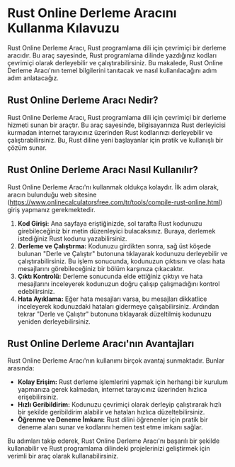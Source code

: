 Rust Online Derleme Aracını Kullanma Kılavuzu
=============================================

Rust Online Derleme Aracı, Rust programlama dili için çevrimiçi bir derleme aracıdır. Bu araç sayesinde, Rust programlama dilinde yazdığınız kodları çevrimiçi olarak derleyebilir ve çalıştırabilirsiniz. Bu makalede, Rust Online Derleme Aracı'nın temel bilgilerini tanıtacak ve nasıl kullanılacağını adım adım anlatacağız.

Rust Online Derleme Aracı Nedir?
--------------------------------

Rust Online Derleme Aracı, Rust programlama dili için çevrimiçi bir derleme hizmeti sunan bir araçtır. Bu araç sayesinde, bilgisayarınıza Rust derleyicisi kurmadan internet tarayıcınız üzerinden Rust kodlarınızı derleyebilir ve çalıştırabilirsiniz. Bu, Rust diline yeni başlayanlar için pratik ve kullanışlı bir çözüm sunar.

Rust Online Derleme Aracı Nasıl Kullanılır?
-------------------------------------------

Rust Online Derleme Aracı'nı kullanmak oldukça kolaydır. İlk adım olarak, aracın bulunduğu web sitesine (<https://www.onlinecalculatorsfree.com/tr/tools/compile-rust-online.html>) giriş yapmanız gerekmektedir.

1. **Kod Girişi:** Ana sayfaya eriştiğinizde, sol tarafta Rust kodunuzu girebileceğiniz bir metin düzenleyici bulacaksınız. Buraya, derlemek istediğiniz Rust kodunu yazabilirsiniz.
2. **Derleme ve Çalıştırma:** Kodunuzu girdikten sonra, sağ üst köşede bulunan "Derle ve Çalıştır" butonuna tıklayarak kodunuzu derleyebilir ve çalıştırabilirsiniz. Bu işlem sonucunda, kodunuzun çıktısını ve olası hata mesajlarını görebileceğiniz bir bölüm karşınıza çıkacaktır.
3. **Çıktı Kontrolü:** Derleme sonucunda elde ettiğiniz çıktıyı ve hata mesajlarını inceleyerek kodunuzun doğru çalışıp çalışmadığını kontrol edebilirsiniz.
4. **Hata Ayıklama:** Eğer hata mesajları varsa, bu mesajları dikkatlice inceleyerek kodunuzdaki hataları gidermeye çalışabilirsiniz. Ardından tekrar "Derle ve Çalıştır" butonuna tıklayarak düzeltilmiş kodunuzu yeniden derleyebilirsiniz.

Rust Online Derleme Aracı'nın Avantajları
-----------------------------------------

Rust Online Derleme Aracı'nın kullanımı birçok avantaj sunmaktadır. Bunlar arasında:

- **Kolay Erişim:** Rust derleme işlemlerini yapmak için herhangi bir kurulum yapmanıza gerek kalmadan, internet tarayıcınız üzerinden hızlıca erişebilirsiniz.
- **Hızlı Geribildirim:** Kodunuzu çevrimiçi olarak derleyip çalıştırarak hızlı bir şekilde geribildirim alabilir ve hataları hızlıca düzeltebilirsiniz.
- **Öğrenme ve Deneme İmkanı:** Rust dilini öğrenenler için pratik bir deneme alanı sunar ve kodlarını hemen test etme imkanı sağlar.

Bu adımları takip ederek, Rust Online Derleme Aracı'nı başarılı bir şekilde kullanabilir ve Rust programlama dilindeki projelerinizi geliştirmek için verimli bir araç olarak kullanabilirsiniz.